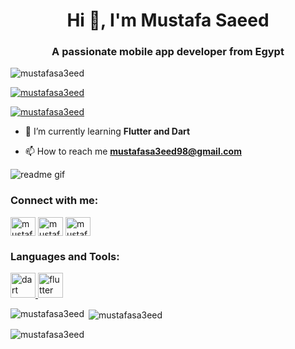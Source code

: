 <h1 align="center">Hi 👋, I'm Mustafa Saeed</h1>
<h3 align="center">A passionate mobile app developer from Egypt</h3>

<p align="left"> <img src="https://komarev.com/ghpvc/?username=mustafasa3eed&label=Profile%20views&color=0e75b6&style=flat" alt="mustafasa3eed" /> </p>

<p align="left"> <a href="https://github.com/ryo-ma/github-profile-trophy"><img src="https://github-profile-trophy.vercel.app/?username=mustafasa3eed" alt="mustafasa3eed" /></a> </p>

<p align="left"> <a href="https://twitter.com/mustafasa3eed" target="blank"><img src="https://img.shields.io/twitter/follow/mustafasa3eed?logo=twitter&style=for-the-badge" alt="mustafasa3eed" /></a> </p>

- 🌱 I’m currently learning **Flutter and Dart**

- 📫 How to reach me **mustafasa3eed98@gmail.com**

![readme gif](https://user-images.githubusercontent.com/32793634/184329843-288c5f2b-4911-4fea-9daf-52ac76b9c449.gif)


<h3 align="left">Connect with me:</h3>
<p align="left">
<a href="https://twitter.com/mustafasa3eed" target="blank"><img align="center" src="https://raw.githubusercontent.com/rahuldkjain/github-profile-readme-generator/master/src/images/icons/Social/twitter.svg" alt="mustafasa3eed" height="30" width="40" /></a>
<a href="https://stackoverflow.com/users/mustafasa3eed" target="blank"><img align="center" src="https://raw.githubusercontent.com/rahuldkjain/github-profile-readme-generator/master/src/images/icons/Social/stack-overflow.svg" alt="mustafasa3eed" height="30" width="40" /></a>
<a href="https://instagram.com/mustafasa3eed" target="blank"><img align="center" src="https://raw.githubusercontent.com/rahuldkjain/github-profile-readme-generator/master/src/images/icons/Social/instagram.svg" alt="mustafasa3eed" height="30" width="40" /></a>
</p>


<h3 align="left">Languages and Tools:</h3>
<p align="left"> <a href="https://dart.dev" target="_blank" rel="noreferrer"> <img src="https://www.vectorlogo.zone/logos/dartlang/dartlang-icon.svg" alt="dart" width="40" height="40"/> </a> <a href="https://flutter.dev" target="_blank" rel="noreferrer"> <img src="https://www.vectorlogo.zone/logos/flutterio/flutterio-icon.svg" alt="flutter" width="40" height="40"/> </a> 
</p>

<p><img align="left" src="https://github-readme-stats.vercel.app/api/top-langs?username=mustafasa3eed&show_icons=true&locale=en&layout=compact" alt="mustafasa3eed" /></p>

<p>&nbsp;<img align="center" src="https://github-readme-stats.vercel.app/api?username=mustafasa3eed&show_icons=true&locale=en" alt="mustafasa3eed" /></p>

<p><img align="center" src="https://github-readme-streak-stats.herokuapp.com/?user=mustafasa3eed&" alt="mustafasa3eed" /></p>
